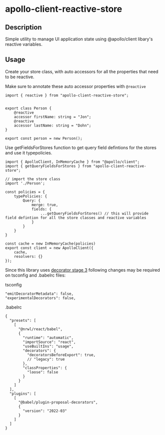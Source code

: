 # apollo-client-reactive-store

## Description
Simple utility to manage UI application state using @apollo/client libary's reactive variables.


## Usage

Create your store class, with auto accessors for all the properties that need to be reactive.

Make sure to annotate these auto accessor properties with `@reactive` 
```
import { reactive } from "apollo-client-reactive-store";


export class Person {
    @reactive
    accessor firstName: string = "Jon";
    @reactive
    accessor lastName: string = "Dohn";
}

export const person = new Person();
```

Use getFieldsForStores function to get query field defintions for the stores and use it typepolicies.
```
import { ApolloClient, InMemoryCache } from "@apollo/client";
import { getQueryFieldsForStores } from "apollo-client-reactive-store";

// import the store class
import './Person';

const policies = {
    typePolicies: {
        Query: {
            merge: true,
            fields: {
                ...getQueryFieldsForStores() // this will provide field defintion for all the store classes and reactive variables
            }
        }
    }
}

const cache = new InMemoryCache(policies)
export const client = new ApolloClient({
    cache,
    resolvers: {}
});

```

Since this library uses [decorator stage 3](https://github.com/tc39/proposal-decorators) following changes may be required on tsconfig and .babelrc files:

tsconfig
```
"emitDecoratorMetadata": false,
"experimentalDecorators": false,
```

.babelrc
```
{
  "presets": [
    [
      "@nrwl/react/babel",
      {
        "runtime": "automatic",
        "importSource": "react",
        "useBuiltIns": "usage",
        "decorators": {
          "decoratorsBeforeExport": true,
          // "legacy": true
        },
        "classProperties": {
          "loose": false
        }
      }
    ]
  ],
  "plugins": [
    [
      "@babel/plugin-proposal-decorators",
      {
        "version": "2022-03"
      }
    ]
  ]
}

```
